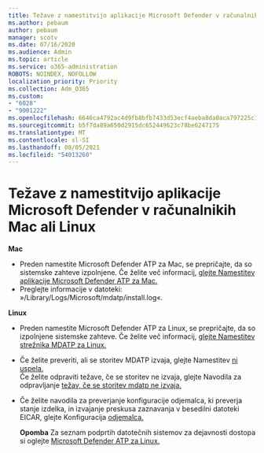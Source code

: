 ```yaml
---
title: Težave z namestitvijo aplikacije Microsoft Defender v računalnikih Mac ali Linux
ms.author: pebaum
author: pebaum
manager: scotv
ms.date: 07/16/2020
ms.audience: Admin
ms.topic: article
ms.service: o365-administration
ROBOTS: NOINDEX, NOFOLLOW
localization_priority: Priority
ms.collection: Adm_O365
ms.custom:
- "6028"
- "9001222"
ms.openlocfilehash: 6646ca4792ac4d9fb8bfb7433d53ecf4aeba8da0aca797225c16c02b28499889
ms.sourcegitcommit: b5f7da89a650d2915dc652449623c78be6247175
ms.translationtype: MT
ms.contentlocale: sl-SI
ms.lasthandoff: 08/05/2021
ms.locfileid: "54013260"
---
```

# <a name="issues-installing-microsoft-defender-on-mac-or-linux"></a>Težave z namestitvijo aplikacije Microsoft Defender v računalnikih Mac ali Linux

**Mac**

- Preden namestite Microsoft Defender ATP za Mac, se prepričajte, da so sistemske zahteve izpolnjene. Če želite več informacij, [glejte Namestitev aplikacije Microsoft Defender ATP za Mac.](/windows/security/threat-protection/microsoft-defender-atp/microsoft-defender-atp-mac#how-to-install-microsoft-defender-atp-for-mac)  
- Preglejte informacije v datoteki: »/Library/Logs/Microsoft/mdatp/install.log«.

**Linux**

- Preden namestite Microsoft Defender ATP za Linux, se prepričajte, da so izpolnjene sistemske zahteve. Če želite več informacij, [glejte Namestitev strežnika MDATP za Linux.](/windows/security/threat-protection/microsoft-defender-atp/microsoft-defender-atp-linux#system-requirements) 
- Če želite preveriti, ali se storitev MDATP izvaja, glejte Namestitev [ni uspela.](/windows/security/threat-protection/microsoft-defender-atp/linux-support-install#installation-failed)  
    Če želite odpraviti težave, če se storitev ne izvaja, glejte Navodila za odpravljanje [težav, če se storitev mdatp ne izvaja.](/windows/security/threat-protection/microsoft-defender-atp/linux-support-install#steps-to-troubleshoot-if-mdatp-service-isnt-running)
- Če želite navodila za preverjanje konfiguracije odjemalca, ki preverja stanje izdelka, in izvajanje preskusa zaznavanja v besedilni datoteki EICAR, glejte Konfiguracija [odjemalca.](/windows/security/threat-protection/microsoft-defender-atp/linux-install-manually#client-configuration)  

    **Opomba** Za seznam podprtih datotečnih sistemov za dejavnosti dostopa si oglejte [Microsoft Defender ATP za Linux.](/windows/security/threat-protection/microsoft-defender-atp/microsoft-defender-atp-linux#system-requirements)